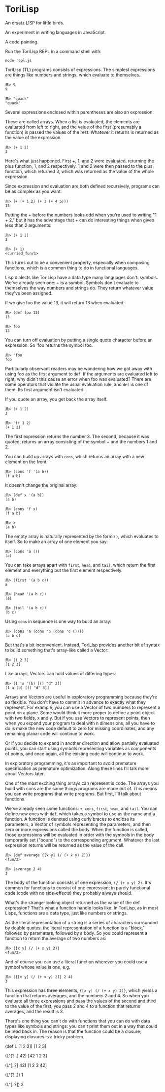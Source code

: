 # ToriLisp

An ersatz LISP for little birds.

An experiment in writing languages in JavaScript.

A code painting.

Run the ToriLisp REPL in a command shell with:

    node repl.js

ToriLisp (TL) programs consists of expressions. The simplest expressions are things like numbers and strings, which evaluate to themselves.

    鳥> 9
    9
    
    鳥> "quack"
    "quack"

Several expressions enclosed within parentheses are also an expression.

These are called arrays.  When a list is evaluated, the elements are
evaluated from left to right, and the value of the first (presumably
a function) is passed the values of the rest.  Whatever it returns
is returned as the value of the expression.

    鳥> (+ 1 2)
    3

Here's what just happened.  First +, 1, and 2 were evaluated,
returning the plus function, 1, and 2 respectively.  1 and 2 were
then passed to the plus function, which returned 3, which was
returned as the value of the whole expression.

Since expression and evaluation are both defined recursively, 
programs can be as complex as you want:

    鳥> (+ (+ 1 2) (+ 3 (+ 4 5)))
    15

Putting the + before the numbers looks odd when you're used to
writing "1 + 2," but it has the advantage that + can do interesting things when given less than 2 arguments:

	鳥> (+ 1 2)
	3
    
	鳥> (+ 1) 
	<curried_fun/1>
	
This turns out to be a convenient property, especially when composing functions, which is a common thing to do in functional languages.

Lisp dialects like ToriLisp have a data type many languages don't:
symbols.  We've already seen one: + is a symbol.  Symbols don't
evaluate to themselves the way numbers and strings do.  They return
whatever value they've been assigned.

If we give foo the value 13, it will return 13 when evaluated:

    鳥> (def foo 13)
    13
	
    鳥> foo
    13

You can turn off evaluation by putting a single quote character
before an expression.  So 'foo returns the symbol foo.

    鳥> 'foo
    foo

Particularly observant readers may be wondering how we got away
with using foo as the first argument to `def`.  If the arguments are
evaluated left to right, why didn't this cause an error when foo
was evaluated?  There are some operators that violate the usual
evaluation rule, and `def` is one of them.  Its first argument isn't
evaluated.

If you quote an array, you get back the array itself.  

    鳥> (+ 1 2)   
    3
	
    鳥> '(+ 1 2)
    (+ 1 2)

The first expression returns the number 3.  The second, because it
was quoted, returns an array consisting of the symbol + and the numbers 1 and 2.

You can build up arrays with `cons`, which returns an array with a new
element on the front:

    鳥> (cons 'f '(a b))
    (f a b)

It doesn't change the original array:

    鳥> (def x '(a b))
    (a b)
	
	鳥> (cons 'f x)
    (f a b)
	
    鳥> x
    (a b)

The empty array is naturally represented by the form `()`, which evaluates to itself.  So to make an array of one element you say:

    鳥> (cons 'a ())
    (a)

You can take arrays apart with `first`, `head`, and `tail`, which return the first element and everything but the first element respectively:

    鳥> (first '(a b c))
    a
	
    鳥> (head '(a b c))
    (a)
	
    鳥> (tail '(a b c))
    (b c)

Using `cons` in sequence is one way to build an array:

    鳥> (cons 'a (cons 'b (cons 'c ())))
	(a b c)

But that's a bit inconvenient. Instead, ToriLisp provides another bit of syntax to build something that's array-like called a Vector:

    鳥> [1 2 3]
	[1 2 3]

Like arrays, Vectors can hold values of differing types:

    鳥> [1 'a '(b) [() "d" 3]]
	[1 a (b) [() "d" 3]]

Arrays and Vectors are useful in exploratory programming because they're so flexible.  You don't have to commit in advance to exactly what they represent.  For example, you can use a Vector of two numbers
to represent a point on a plane.  Some would think it more proper
to define a point object with two fields, x and y.  But if you use
Vectors to represent points, then when you expand your program to
deal with n dimensions, all you have to do is make the new code
default to zero for missing coordinates, and any remaining planar
code will continue to work.

Or if you decide to expand in another direction and allow partially
evaluated points, you can start using symbols representing variables
as components of points, and once again, all the existing code will
continue to work.

In exploratory programming, it's as important to avoid premature
specification as premature optimization. Along these lines I'll talk more about Vectors later.

One of the most exciting thing arrays can represent is code.  The arrays you build with cons are the same things programs are made out of.  This means you can write programs that write programs.  But first, I'll talk about functions.

We've already seen some functions: `+`, `cons`, `first`, `head`, and `tail`.  You can define new ones with `def`, which takes a symbol to use as the name and a function. A function is denoted using curly braces to enclose its parameters, a Vector of symbols representing the parameters, and then zero or more expressions called the body.  When the function is called, those expressions will be evaluated in order with the symbols in the body temporarily set ("bound") to the corresponding argument. Whatever the last expression returns will be returned as the value of the call.

    鳥> (def average {[x y] (/ (+ x y) 2)})
    <fun/2>
	
	鳥> (average 2 4)
	3

The body of the function consists of one expression, `(/ (+ x y) 2)`. It's common for functions to consist of one expression; in purely functional code (code with no side-effects) they probably always should.

What's the strange-looking object returned as the value of the def expression?  That's what a function handle looks like. In ToriLisp, as in most Lisps, functions are a data type, just like numbers or strings.

As the literal representation of a string is a series of characters surrounded by double quotes, the literal representation of a function is a "block," followed by parameters, followed by a body.  So you could represent a function to return the average of two numbers as:

    鳥> {[x y] (/ (+ x y) 2)}
    <fun/2>

And of course you can use a literal function wherever you could use
a symbol whose value is one, e.g.

    鳥> ({[x y] (/ (+ x y) 2)} 2 4)
    3

This expression has three elements, `{[x y] (/ (+ x y) 2)}`, which yields a function that returns averages, and the numbers 2 and 4. So when you evaluate all three expressions and pass the values of the second and third to the value of the first, you pass 2 and 4 to a function that returns averages, and the result is 3.

There's one thing you can't do with functions that you can do with
data types like symbols and strings: you can't print them out in a
way that could be read back in.  The reason is that the function 
could be a closure; displaying closures is a tricky problem.



(def  L [1 2 3])
[1 2 3]

(L^[?..] 42)
[42 1 2 3]

(L^[..?] 42)
[1 2 3 42]

(L^[?..])
1

(L^[..?])
3

